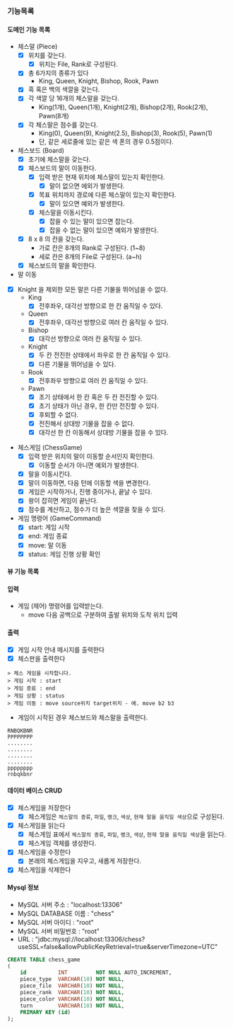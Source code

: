 ### 기능목록

#### 도메인 기능 목록

- 체스말 (Piece)
    - [x] 위치를 갖는다.
        - [x] 위치는 File, Rank로 구성된다.
    - [x] 총 6가지의 종류가 있다
        - King, Queen, Knight, Bishop, Rook, Pawn
    - [x] 흑 혹은 백의 색깔을 갖는다.
    - [x] 각 색깔 당 16개의 체스말을 갖는다.
        - King(1개), Queen(1개), Knight(2개), Bishop(2개), Rook(2개), Pawn(8개)
    - [x] 각 체스말은 점수를 갖는다.
        - King(0), Queen(9), Knight(2.5), Bishop(3), Rook(5), Pawn(1)
        - 단, 같은 세로줄에 있는 같은 색 폰의 경우 0.5점이다.

- 체스보드 (Board)
    - [x] 초기에 체스말을 갖는다.
    - [x] 체스보드의 말이 이동한다.
        - [x] 입력 받은 현재 위치에 체스말이 있는지 확인한다.
            - [x] 말이 없으면 에외가 발생한다.
        - [x] 목표 위치까지 경로에 다른 체스말이 있는지 확인한다.
            - [x] 말이 있으면 예외가 발생한다.
        - [x] 체스말을 이동시킨다.
            - [x] 잡을 수 있는 말이 있으면 잡는다.
            - [x] 잡을 수 없는 말이 있으면 예외가 발생한다.
    - [x] 8 x 8 의 칸을 갖는다.
        - 가로 칸은 8개의 Rank로 구성된다. (1~8)
        - 세로 칸은 8개의 File로 구성된다. (a~h)
    - [x] 체스보드의 말을 확인한다.

- 말 이동
- [x] Knight 을 제외한 모든 말은 다른 기물을 뛰어넘을 수 없다.
    - King
        - [x] 전후좌우, 대각선 방향으로 한 칸 움직일 수 있다.
    - Queen
        - [x] 전후좌우, 대각선 방향으로 여러 칸 움직일 수 있다.
    - Bishop
        - [x] 대각선 방향으로 여러 칸 움직일 수 있다.
    - Knight
        - [x] 두 칸 전진한 상태에서 좌우로 한 칸 움직일 수 있다.
        - [x] 다른 기물을 뛰어넘을 수 있다.
    - Rook
        - [x] 전후좌우 방향으로 여러 칸 움직일 수 있다.
    - Pawn
        - [x] 초기 상태에서 한 칸 혹은 두 칸 전진할 수 있다.
        - [x] 초기 상태가 아닌 경우, 한 칸만 전진할 수 있다.
        - [x] 후퇴할 수 없다.
        - [x] 전진해서 상대방 기물을 잡을 수 없다.
        - [x] 대각선 한 칸 이동해서 상대방 기물을 잡을 수 있다.

- 체스게임 (ChessGame)
    - [x] 입력 받은 위치의 말이 이동할 순서인지 확인한다.
        - [x] 이동할 순서가 아니면 예외가 발생한다.
    - [x] 말을 이동시킨다.
    - [x] 말이 이동하면, 다음 턴에 이동할 색을 변경한다.
    - [x] 게임은 시작하거나, 진행 중이거나, 끝날 수 있다.
    - [x] 왕이 잡히면 게임이 끝난다.
    - [x] 점수를 계산하고, 점수가 더 높은 색깔을 찾을 수 있다.

- 게임 명령어 (GameCommand)
    - [x] start: 게임 시작
    - [x] end: 게임 종료
    - [x] move: 말 이동
    - [x] status: 게임 진행 상황 확인

#### 뷰 기능 목록

#### 입력

- 게임 (제어) 명령어를 입력받는다.
    - move 다음 공백으로 구분하여 출발 위치와 도착 위치 입력

#### 출력

- [x] 게임 시작 안내 메시지를 출력한다
- [x] 체스판을 출력한다

```
> 체스 게임을 시작합니다.
> 게임 시작 : start
> 게임 종료 : end
> 게임 상황 : status
> 게임 이동 : move source위치 target위치 - 예. move b2 b3
```

- 게임이 시작된 경우 체스보드와 체스말을 출력한다.

```
RNBQKBNR
PPPPPPPP
........
........
........
........
pppppppp
rnbqkbnr
```

#### 데이터 베이스 CRUD

- [x] 체스게임을 저장한다
    - [x] 체스게임은 `체스말의 종류`, `파일`, `랭크`, `색상`, `현재 말을 움직일 색상`으로 구성된다.

- [x] 체스게임을 읽는다
    - [x] 체스게임 표에서 `체스말의 종류`, `파일`, `랭크`, `색상`, `현재 말을 움직일 색상`을 읽는다.
    - [x] 체스게임 객체를 생성한다.

- [x] 체스게임을 수정한다
    - [x] 본래의 체스게임을 지우고, 새롭게 저장한다.

- [x] 체스게임을 삭제한다

#### Mysql 정보

- MySQL 서버 주소 : "localhost:13306"
- MySQL DATABASE 이름 : "chess"
- MySQL 서버 아이디 : "root"
- MySQL 서버 비밀번호 : "root"
- URL : "jdbc:mysql://localhost:13306/chess?useSSL=false&allowPublicKeyRetrieval=true&serverTimezone=UTC"

```sql
CREATE TABLE chess_game
(
    id          INT         NOT NULL AUTO_INCREMENT,
    piece_type  VARCHAR(10) NOT NULL,
    piece_file  VARCHAR(10) NOT NULL,
    piece_rank  VARCHAR(10) NOT NULL,
    piece_color VARCHAR(10) NOT NULL,
    turn        VARCHAR(10) NOT NULL,
    PRIMARY KEY (id)
);
```